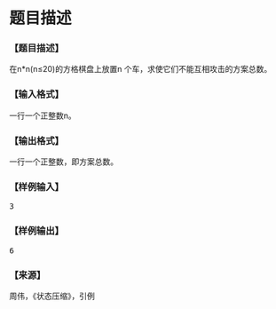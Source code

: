 # 题目描述


<h3>
【题目描述】
</h3>
<p>
在n*n(n≤20)的方格棋盘上放置n 个车，求使它们不能互相攻击的方案总数。
</p>
<h3>
【输入格式】
</h3>
<p>
一行一个正整数n。
</p>
<h3>
【输出格式】
</h3>
<p>
一行一个正整数，即方案总数。
</p>
<h3>
【样例输入】
</h3>
<pre>3</pre>
<h3>
【样例输出】
</h3>
<pre>6</pre>
<h3>
【来源】
</h3>
<p>
周伟，《状态压缩》，引例
</p>
